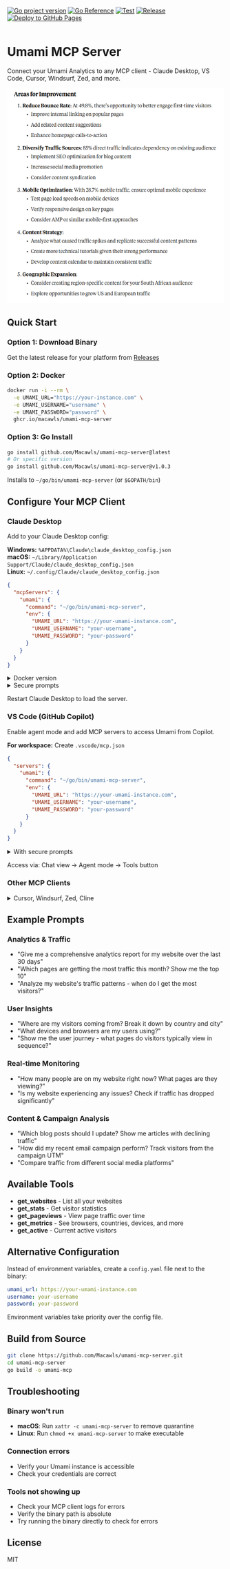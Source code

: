 <div style="display: flex; gap: 8px; flex-wrap: wrap;">

[![Go project version](https://badge.fury.io/go/github.com%2Fmacawls%2Fumami-mcp-server.svg)](https://badge.fury.io/go/github.com%2Fmacawls%2Fumami-mcp-server)
[![Go Reference](https://pkg.go.dev/badge/github.com/Macawls/umami-mcp-server.svg)](https://pkg.go.dev/github.com/Macawls/umami-mcp-server)
[![Test](https://github.com/Macawls/umami-mcp-server/actions/workflows/test.yml/badge.svg)](https://github.com/Macawls/umami-mcp-server/actions/workflows/test.yml)
[![Release](https://github.com/Macawls/umami-mcp-server/actions/workflows/release.yml/badge.svg)](https://github.com/Macawls/umami-mcp-server/actions/workflows/release.yml)
[![Deploy to GitHub Pages](https://github.com/Macawls/umami-mcp-server/actions/workflows/pages.yml/badge.svg)](https://github.com/Macawls/umami-mcp-server/actions/workflows/pages.yml)

</div>

# Umami MCP Server

Connect your Umami Analytics to any MCP client - Claude Desktop, VS Code, Cursor, Windsurf, Zed, and more.

<img src=".github/workflows/insights.PNG" height="500">

## Quick Start

### Option 1: Download Binary

Get the latest release for your platform from [Releases](https://github.com/Macawls/umami-mcp-server/releases)

### Option 2: Docker

```bash
docker run -i --rm \
  -e UMAMI_URL="https://your-instance.com" \
  -e UMAMI_USERNAME="username" \
  -e UMAMI_PASSWORD="password" \
  ghcr.io/macawls/umami-mcp-server
```

### Option 3: Go Install

```bash
go install github.com/Macawls/umami-mcp-server@latest
# Or specific version
go install github.com/Macawls/umami-mcp-server@v1.0.3
```

Installs to `~/go/bin/umami-mcp-server` (or `$GOPATH/bin`)

## Configure Your MCP Client

### Claude Desktop

Add to your Claude Desktop config:

**Windows:** `%APPDATA%\Claude\claude_desktop_config.json`  
**macOS:** `~/Library/Application Support/Claude/claude_desktop_config.json`  
**Linux:** `~/.config/Claude/claude_desktop_config.json`

```json
{
  "mcpServers": {
    "umami": {
      "command": "~/go/bin/umami-mcp-server",
      "env": {
        "UMAMI_URL": "https://your-umami-instance.com",
        "UMAMI_USERNAME": "your-username",
        "UMAMI_PASSWORD": "your-password"
      }
    }
  }
}
```

<details>
<summary>Docker version</summary>

```json
{
  "mcpServers": {
    "umami": {
      "command": "docker",
      "args": [
        "run",
        "-i",
        "--rm",
        "-e",
        "UMAMI_URL",
        "-e",
        "UMAMI_USERNAME",
        "-e",
        "UMAMI_PASSWORD",
        "ghcr.io/macawls/umami-mcp-server"
      ],
      "env": {
        "UMAMI_URL": "https://your-umami-instance.com",
        "UMAMI_USERNAME": "your-username",
        "UMAMI_PASSWORD": "your-password"
      }
    }
  }
}
```

</details>

<details>
<summary>Secure prompts</summary>

```json
{
  "mcpServers": {
    "umami": {
      "command": "~/go/bin/umami-mcp-server",
      "env": {
        "UMAMI_URL": "${input:umami_url}",
        "UMAMI_USERNAME": "${input:umami_username}",
        "UMAMI_PASSWORD": "${input:umami_password}"
      }
    }
  },
  "inputs": [
    {
      "type": "promptString",
      "id": "umami_url",
      "description": "Umami instance URL"
    },
    {
      "type": "promptString",
      "id": "umami_username",
      "description": "Umami username"
    },
    {
      "type": "promptString",
      "id": "umami_password",
      "description": "Umami password",
      "password": true
    }
  ]
}
```

</details>

Restart Claude Desktop to load the server.

### VS Code (GitHub Copilot)

Enable agent mode and add MCP servers to access Umami from Copilot.

**For workspace:** Create `.vscode/mcp.json`

```json
{
  "servers": {
    "umami": {
      "command": "~/go/bin/umami-mcp-server",
      "env": {
        "UMAMI_URL": "https://your-umami-instance.com",
        "UMAMI_USERNAME": "your-username",
        "UMAMI_PASSWORD": "your-password"
      }
    }
  }
}
```

<details>
<summary>With secure prompts</summary>

```json
{
  "inputs": [
    {
      "type": "promptString",
      "id": "umami_url",
      "description": "Umami instance URL"
    },
    {
      "type": "promptString",
      "id": "umami_username",
      "description": "Umami username"
    },
    {
      "type": "promptString",
      "id": "umami_password",
      "description": "Umami password",
      "password": true
    }
  ],
  "servers": {
    "umami": {
      "command": "~/go/bin/umami-mcp-server",
      "env": {
        "UMAMI_URL": "${input:umami_url}",
        "UMAMI_USERNAME": "${input:umami_username}",
        "UMAMI_PASSWORD": "${input:umami_password}"
      }
    }
  }
}
```

</details>

Access via: Chat view → Agent mode → Tools button

### Other MCP Clients

<details>
<summary>Cursor, Windsurf, Zed, Cline</summary>

**Cursor:** `Ctrl/Cmd + Shift + P` → "Cursor Settings" → MCP section

**Windsurf:** Settings → MCP Settings → Add MCP Server  
Config location: `%APPDATA%\windsurf\mcp_settings.json` (Windows)

**Zed:** Settings → `assistant.mcp_servers`

**Cline:** VS Code Settings → Extensions → Cline → MCP Servers

All use similar JSON format as above. Docker and secure prompts work the same way.

</details>

## Example Prompts

### Analytics & Traffic

- "Give me a comprehensive analytics report for my website over the last 30 days"
- "Which pages are getting the most traffic this month? Show me the top 10"
- "Analyze my website's traffic patterns - when do I get the most visitors?"

### User Insights

- "Where are my visitors coming from? Break it down by country and city"
- "What devices and browsers are my users using?"
- "Show me the user journey - what pages do visitors typically view in sequence?"

### Real-time Monitoring

- "How many people are on my website right now? What pages are they viewing?"
- "Is my website experiencing any issues? Check if traffic has dropped significantly"

### Content & Campaign Analysis

- "Which blog posts should I update? Show me articles with declining traffic"
- "How did my recent email campaign perform? Track visitors from the campaign UTM"
- "Compare traffic from different social media platforms"

## Available Tools

- **get_websites** - List all your websites
- **get_stats** - Get visitor statistics
- **get_pageviews** - View page traffic over time
- **get_metrics** - See browsers, countries, devices, and more
- **get_active** - Current active visitors

## Alternative Configuration

Instead of environment variables, create a `config.yaml` file next to the binary:

```yaml
umami_url: https://your-umami-instance.com
username: your-username
password: your-password
```

Environment variables take priority over the config file.

## Build from Source

```bash
git clone https://github.com/Macawls/umami-mcp-server.git
cd umami-mcp-server
go build -o umami-mcp
```

## Troubleshooting

### Binary won't run

- **macOS**: Run `xattr -c umami-mcp-server` to remove quarantine
- **Linux**: Run `chmod +x umami-mcp-server` to make executable

### Connection errors

- Verify your Umami instance is accessible
- Check your credentials are correct

### Tools not showing up

- Check your MCP client logs for errors
- Verify the binary path is absolute
- Try running the binary directly to check for errors

## License

MIT

